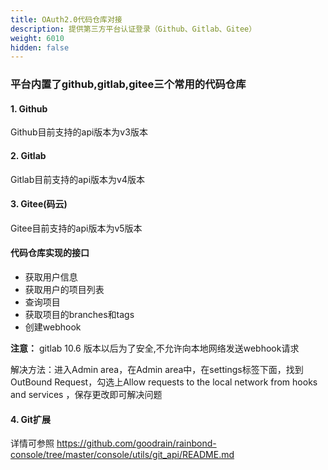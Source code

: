 ```yaml
---
title: OAuth2.0代码仓库对接
description: 提供第三方平台认证登录（Github、Gitlab、Gitee）
weight: 6010
hidden: false
---
```


### 平台内置了github,gitlab,gitee三个常用的代码仓库

#### 1. Github
Github目前支持的api版本为v3版本

#### 2. Gitlab
Gitlab目前支持的api版本为v4版本

#### 3. Gitee(码云)
Gitee目前支持的api版本为v5版本

#### 代码仓库实现的接口

- 获取用户信息
- 获取用户的项目列表
- 查询项目
- 获取项目的branches和tags
- 创建webhook


**注意：** gitlab 10.6 版本以后为了安全,不允许向本地网络发送webhook请求


解决方法：进入Admin area，在Admin area中，在settings标签下面，找到OutBound Request，勾选上Allow requests to the local network from hooks and services ，保存更改即可解决问题


#### 4. Git扩展

详情可参照
https://github.com/goodrain/rainbond-console/tree/master/console/utils/git_api/README.md



